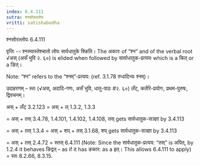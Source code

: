 ```yaml
---
index: 6.4.111
sutra: श्नसोरल्लोपः
vritti: satishabodha
---
```



 श्नसोरल्लोपः 6.4.111 


वृत्तिः --ः श्‍नस्‍यास्‍तेश्‍चातो लोपः सार्वधातुके क्ङिति। The अकारः of “श्न” and of the verbal root √अस् (असँ भुवि २. ६०) is elided when followed by सार्वाधातुक-प्रत्ययः which is a कित् or a ङित्। 

Note: “श्न” refers to the “श्नम्”-प्रत्यय: (ref. 3.1.78 रुधादिभ्यः श्नम्)। 


उदाहरणम् – स्तः (√अस्, अदादि-गणः, असँ भुवि, धातु-पाठः #२. ६०) लँट्, कर्तरि-प्रयोगः, प्रथम-पुरुषः, द्विवचनम्। 


अस् + लँट् 3.2.123 = अस् + ल् 1.3.2, 1.3.3 

= अस् + तस् 3.4.78, 1.4.101, 1.4.102, 1.4.108, तस् gets सार्वधातुक-सञ्ज्ञा by 3.4.113 

= अस् + तस् 1.3.4 = अस् + शप् + तस् 3.1.68, शप् gets सार्वधातुक-सञ्ज्ञा by 3.4.113 

= अस् + तस् 2.4.72 = स्तस् 6.4.111 (Note: Since the सार्वधातुक-प्रत्यय: “तस्” is अपित्, by 1.2.4 it behaves ङिद्वत् – as if it has ङकार: as a इत्। This allows 6.4.111 to apply) = स्तः 8.2.66, 8.3.15. 


